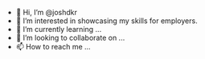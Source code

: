 - 👋 Hi, I’m @joshdkr
- 👀 I’m interested in showcasing my skills for employers.
- 🌱 I’m currently learning ...
- 💞️ I’m looking to collaborate on ...
- 📫 How to reach me ...

<!---
joshdkr/joshdkr is a ✨ special ✨ repository because its `README.md` (this file) appears on your GitHub profile.
You can click the Preview link to take a look at your changes.
--->
